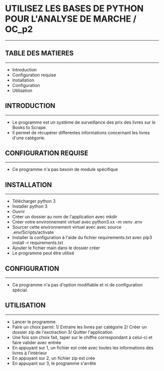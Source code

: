 
# UTILISEZ LES BASES DE PYTHON POUR L'ANALYSE DE MARCHE / OC_p2
---------------------------------------------------------------


## TABLE DES MATIERES
---------------------

* Introduction
* Configuration requise
* Installation
* Configuration
* Utilisation


## INTRODUCTION
----------------

* Le programme est un système de surveillance des prix des livres sur le Books to Scrape.
* Il permet de récupérer differentes informations concernant les livres d'une catégorie.


## CONFIGURATION REQUISE
--------------------------

* Ce programme n'a pas besoin de module spécifique


## INSTALLATION
------------------

* Télécharger python 3
* Installer python 3 
* Ouvrir 
* Créer un dossier au nom de l'application avec mkdir
* Créer votre environnement virtuel avec python3.xx -m venv .env
* Sourcer cette environnement virtuel avec avec source .env/Scripts/activate
* Installer la configuration à l'aide du fichier requirements.txt avec pip3 install -r requirements.txt
* Ajouter le fichier main dans le dossier créer
* Le programme peut être utilisé


## CONFIGURATION
--------------------

* Ce programme n'a pas d'option modifiable et ni de configuration spécial.


## UTILISATION
-------------------

* Lancer le programme
* Faire un choix parmi: 1/ Extraire les livres par catégorie    2/ Créer un dossier zip de l'exctraction    3/ Quitter l'application
* Une fois son choix fait, taper sur le chiffre correspondant à celui-ci et faire valider avec entrée
* En appuyant sur 1, un fichier est créé avec toutes les informations des livres à l'intérieur
* En appuyant sur 2, un fichier zip est crée
* En appuyant sur 3, le programme s'arrête

